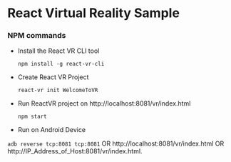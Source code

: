# React Virtual Reality Sample

### NPM commands

- Install the React VR CLI tool

    `npm install -g react-vr-cli`
  
- Create React VR Project

    `react-vr init WelcomeToVR`
   
-  Run ReactVR project on http://localhost:8081/vr/index.html

    `npm start`
    
 -  Run on Android Device
 
   `adb reverse tcp:8081 tcp:8081` OR http://localhost:8081/vr/index.html OR http://IP_Address_of_Host:8081/vr/index.html.
